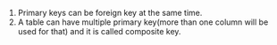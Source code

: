 1. Primary keys can be foreign key at the same time.
2. A table can have multiple primary key(more than one column will be used for that) and it is called composite key.
